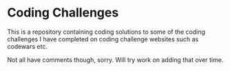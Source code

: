 # Coding Challenges
This is a repository containing coding solutions to some of the coding challenges I have completed on coding challenge websites such as codewars etc.

Not all have comments though, sorry. Will try work on adding that over time.
